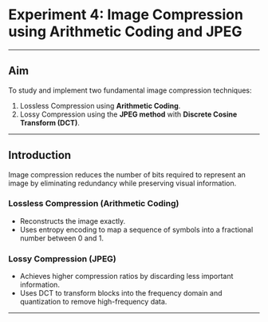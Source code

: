 # Experiment 4: Image Compression using Arithmetic Coding and JPEG  

---

## Aim
To study and implement two fundamental image compression techniques:  

1. Lossless Compression using **Arithmetic Coding**.  
2. Lossy Compression using the **JPEG method** with **Discrete Cosine Transform (DCT)**.  

---

## Introduction
Image compression reduces the number of bits required to represent an image by eliminating redundancy while preserving visual information.  

### Lossless Compression (Arithmetic Coding)
- Reconstructs the image exactly.  
- Uses entropy encoding to map a sequence of symbols into a fractional number between 0 and 1.  

### Lossy Compression (JPEG)
- Achieves higher compression ratios by discarding less important information.  
- Uses DCT to transform blocks into the frequency domain and quantization to remove high-frequency data.  

---


